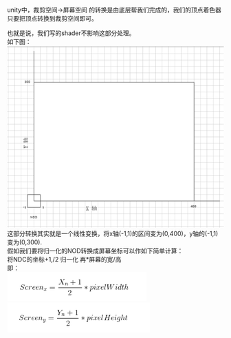 ### 
unity中，裁剪空间->屏幕空间 的转换是由底层帮我们完成的，我们的顶点着色器只要把顶点转换到裁剪空间即可。  

也就是说，我们写的shader不影响这部分处理。  
如下图：  
![](pic/15.png)  
这部分转换其实就是一个线性变换，将x轴(-1,1)的区间变为(0,400)，y轴的(-1,1)变为(0,300).  
假如我们要将归一化的NOD转换成屏幕坐标可以作如下简单计算：  
将NDC的坐标+1,/2 归一化 再*屏幕的宽/高  
即：  
![](pic/16.png)  
![](pic/17.png)